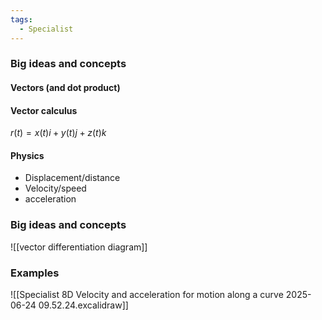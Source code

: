 ```yaml
---
tags:
  - Specialist
---
```

### Big ideas and concepts
#### Vectors (and dot product)
#### Vector calculus 
$r(t)=x(t)i+y(t)j+z(t)k$
#### Physics
- Displacement/distance
- Velocity/speed
- acceleration

### Big ideas and concepts
![[vector differentiation diagram]]


### Examples
![[Specialist 8D Velocity and acceleration for motion along a curve 2025-06-24 09.52.24.excalidraw]]